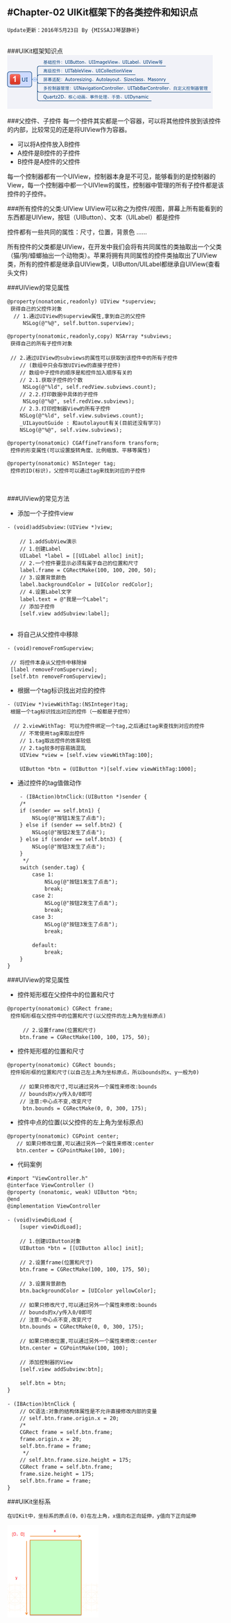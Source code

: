 #Chapter-02 UIKit框架下的各类控件和知识点
---
```objc
Update更新：2016年5月23日 By {MISSAJJ琴瑟静听}
 
```

###UIKit框架知识点
![image](UIKIT.png)

###父控件、子控件
每一个控件其实都是一个容器，可以将其他控件放到该控件的内部，比较常见的还是将UIView作为容器。

- 可以将A控件放入B控件
- A控件是B控件的子控件
- B控件是A控件的父控件

每一个控制器都有一个UIView，控制器本身是不可见，能够看到的是控制器的View，每一个控制器中都一个UIVIew的属性，控制器中管理的所有子控件都是该控件的子控件。

###所有控件的父类:UIView
UIView可以称之为控件/视图，屏幕上所有能看到的东西都是UIView，按钮（UIButton）、文本（UILabel）都是控件

控件都有一些共同的属性：尺寸，位置，背景色
......

所有控件的父类都是UIView，在开发中我们会将有共同属性的类抽取出一个父类（猫/狗/蟑螂抽出一个动物类）。苹果将拥有共同属性的控件类抽取出了UIView类，所有的控件都是继承自UIView类，UIButton/UILabel都继承自UIView(查看头文件)



###UIView的常见属性
```objc
@property(nonatomic,readonly) UIView *superview;
 获得自己的父控件对象
  // 1.通过UIView的superview属性,拿到自己的父控件 
     NSLog(@"%@", self.button.superview);   
```
```objc
@property(nonatomic,readonly,copy) NSArray *subviews;
 获得自己的所有子控件对象
 
 // 2.通过UIView的subviews的属性可以获取到该控件中的所有子控件
    // (数组中只会存放UIView的直接子控件)
    // 数组中子控件的顺序是和控件加入顺序有关的
    // 2.1.获取子控件的个数
     NSLog(@"%ld", self.redView.subviews.count);
    // 2.2.打印数据中具体的子控件
     NSLog(@"%@", self.redView.subviews);
    // 2.3.打印控制器View的所有子控件
    NSLog(@"%ld", self.view.subviews.count);
    _UILayoutGuide : 和autolayout有关(目前还没有学习)
    NSLog(@"%@", self.view.subviews);
```
```objc
@property(nonatomic) CGAffineTransform transform;
 控件的形变属性(可以设置旋转角度、比例缩放、平移等属性)
```
```objc
@property(nonatomic) NSInteger tag;
 控件的ID(标识)，父控件可以通过tag来找到对应的子控件
 


```

###UIView的常见方法

- 添加一个子控件view

```objc
- (void)addSubview:(UIView *)view; 
 
    // 1.addSubView演示 
    // 1.创建Label
    UILabel *label = [[UILabel alloc] init]; 
    // 2.一个控件要显示必须有属于自己的位置和尺寸
    label.frame = CGRectMake(100, 100, 200, 50); 
    // 3.设置背景颜色
    label.backgroundColor = [UIColor redColor]; 
    // 4.设置Label文字
    label.text = @"我是一个Label"; 
    // 添加子控件
    [self.view addSubview:label];
     
```
- 将自己从父控件中移除


```objc
- (void)removeFromSuperview;
  
 // 将控件本身从父控件中移除掉
 [label removeFromSuperview];
 [self.btn removeFromSuperview];
```

- 根据一个tag标识找出对应的控件


```objc
- (UIView *)viewWithTag:(NSInteger)tag;
 根据一个tag标识找出对应的控件（一般都是子控件）
 
  // 2.viewWithTag: 可以为控件绑定一个tag,之后通过tag来查找到对应的控件
    // 不常使用tag来取出控件
    // 1.tag取出控件的效率较低
    // 2.tag较多时容易搞混乱
    UIView *view = [self.view viewWithTag:100]; 
    
    UIButton *btn = (UIButton *)[self.view viewWithTag:1000];  
```

- 通过控件的tag值做动作

```objc
    - (IBAction)btnClick:(UIButton *)sender {
    /*
    if (sender == self.btn1) {
        NSLog(@"按钮1发生了点击");
    } else if (sender == self.btn2) {
        NSLog(@"按钮2发生了点击");
    } else if (sender == self.btn3) {
        NSLog(@"按钮3发生了点击");
    }
     */
    switch (sender.tag) {
        case 1:
            NSLog(@"按钮1发生了点击");
            break;
        case 2:
            NSLog(@"按钮2发生了点击");
            break;
        case 3:
            NSLog(@"按钮3发生了点击");
            break;
            
        default:
            break;
    }
}

```

###UIView的常见属性

- 控件矩形框在父控件中的位置和尺寸


```objc
@property(nonatomic) CGRect frame;
 控件矩形框在父控件中的位置和尺寸(以父控件的左上角为坐标原点)
 
     // 2.设置frame(位置和尺寸)
    btn.frame = CGRectMake(100, 100, 175, 50);
```

- 控件矩形框的位置和尺寸
 
```objc
@property(nonatomic) CGRect bounds;
 控件矩形框的位置和尺寸(以自己左上角为坐标原点，所以bounds的x、y一般为0)
 
    // 如果只修改尺寸,可以通过另外一个属性来修改:bounds
    // bounds的x/y传入0/0即可
    // 注意:中心点不变,改变尺寸
     btn.bounds = CGRectMake(0, 0, 300, 175);
```

- 控件中点的位置(以父控件的左上角为坐标原点)
 
```objc
@property(nonatomic) CGPoint center; 
   // 如果只修改位置,可以通过另外一个属性来修改:center
   btn.center = CGPointMake(100, 100);
```

- 代码案例

```objc
#import "ViewController.h" 
@interface ViewController () 
@property (nonatomic, weak) UIButton *btn; 
@end 
@implementation ViewController

- (void)viewDidLoad {
    [super viewDidLoad];
    
    // 1.创建UIButton对象
    UIButton *btn = [[UIButton alloc] init];
    
    // 2.设置frame(位置和尺寸)
    btn.frame = CGRectMake(100, 100, 175, 50);
    
    // 3.设置背景颜色
    btn.backgroundColor = [UIColor yellowColor]; 
    
    // 如果只修改尺寸,可以通过另外一个属性来修改:bounds
    // bounds的x/y传入0/0即可
    // 注意:中心点不变,改变尺寸
    btn.bounds = CGRectMake(0, 0, 300, 175);
    
    // 如果只修改位置,可以通过另外一个属性来修改:center
    btn.center = CGPointMake(100, 100);
    
    // 添加控制器的View
    [self.view addSubview:btn];
    
    self.btn = btn;
}

- (IBAction)btnClick {
    // OC语法:对象的结构体属性是不允许直接修改内部的变量
    // self.btn.frame.origin.x = 20;
    /*
    CGRect frame = self.btn.frame;
    frame.origin.x = 20;
    self.btn.frame = frame;
     */
    // self.btn.frame.size.height = 175;
    CGRect frame = self.btn.frame;
    frame.size.height = 175;
    self.btn.frame = frame;
}
```
###UIKit坐标系


```objc
在UIKit中，坐标系的原点(0，0)在左上角，x值向右正向延伸，y值向下正向延伸

```
![image](UIkit坐标系.png)